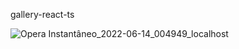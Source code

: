 gallery-react-ts

![Opera Instantâneo_2022-06-14_004949_localhost](https://user-images.githubusercontent.com/76504596/173489796-9373927b-6e50-448f-8841-4b8e4f241b15.png)


